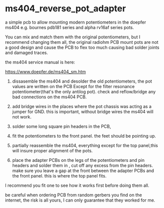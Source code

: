 # ms404_reverse_pot_adapter
 a simple pcb to allow mounting modern potentiometers in the doepfer ms404 e.g. bournes pdb181 series and alpha rv16af series pots.

You can mix and match them with the original potentiometers, but I recommend changing them all, the original radiohm PCB mount pots are not a good design and cause the PCB to flex too much causing bad solder joints and damaged traces.

the ms404 service manual is here:

https://www.doepfer.de/ms404_sm.htm



1. dissasemble the ms404 and desolder the old potentiometers, the pot values are written on the PCB Except for the filter resonance potentiometer(that's the only antilog pot). check and reflow/bridge any bad connections on the ms404 PCB.

2. add bridge wires in the places where the pot chassis was acting as a jumper for GND. this is important, without bridge wires the ms404 will not work.

3. solder some long square pin headers in the PCB, 

4. fit the potentiometers to the front panel. the feet should be pointing up.

5. partially reassemble the ms404, everything except for the top panel,this will insure proper alignment of the pots.

6. place the adapter PCBs on the legs of the potentiometers and pin headers and solder them in , cut off any excess from the pin headers. make sure you leave a gap at the front between the adapter PCBs and the front panel. this is where the top panel fits.

I recommend you fit one to see how it works first before doing them all.


be careful when ordering PCB from random gerbers you find on the internet, the risk is all yours, I can only guarantee that they worked for me.
